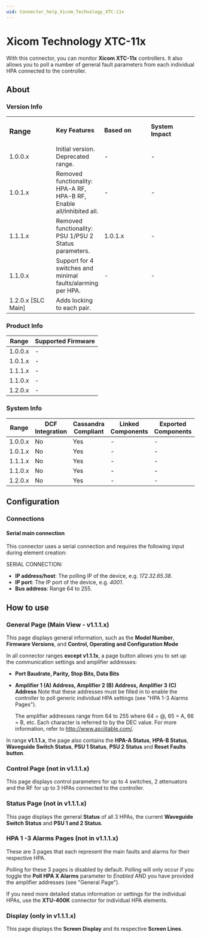 ```yaml
---
uid: Connector_help_Xicom_Technology_XTC-11x
---
```


# Xicom Technology XTC-11x

With this connector, you can monitor **Xicom XTC-11x** controllers. It also allows you to poll a number of general fault parameters from each individual HPA connected to the controller.

## About

### Version Info

<table>
<colgroup>
<col style="width: 25%" />
<col style="width: 25%" />
<col style="width: 25%" />
<col style="width: 25%" />
</colgroup>
<tbody>
<tr class="odd">
<td><h3 id="range">Range</h3></td>
<td><strong>Key Features</strong></td>
<td><strong>Based on</strong></td>
<td><strong>System Impact</strong></td>
</tr>
<tr class="even">
<td>1.0.0.x</td>
<td>Initial version. Deprecated range.</td>
<td>-</td>
<td>-</td>
</tr>
<tr class="odd">
<td>1.0.1.x</td>
<td>Removed functionality: HPA-A RF, HPA-B RF, Enable all/Inhibited all.</td>
<td>-</td>
<td>-</td>
</tr>
<tr class="even">
<td>1.1.1.x</td>
<td>Removed functionality: PSU 1/PSU 2 Status parameters.</td>
<td>1.0.1.x</td>
<td>-</td>
</tr>
<tr class="odd">
<td>1.1.0.x</td>
<td>Support for 4 switches and minimal faults/alarming per HPA.</td>
<td>-</td>
<td>-</td>
</tr>
<tr class="even">
<td>1.2.0.x [SLC Main]</td>
<td>Adds locking to each pair.</td>
<td></td>
<td></td>
</tr>
</tbody>
</table>

### Product Info

| Range     | Supported Firmware     |
|-----------|------------------------|
| 1.0.0.x   | -                      |
| 1.0.1.x   | -                      |
| 1.1.1.x   | -                      |
| 1.1.0.x   | -                      |
| 1.2.0.x   | -                      |

### System Info

| Range     | DCF Integration     | Cassandra Compliant     | Linked Components     | Exported Components     |
|-----------|---------------------|-------------------------|-----------------------|-------------------------|
| 1.0.0.x   | No                  | Yes                     | -                     | -                       |
| 1.0.1.x   | No                  | Yes                     | -                     | -                       |
| 1.1.1.x   | No                  | Yes                     | -                     | -                       |
| 1.1.0.x   | No                  | Yes                     | -                     | -                       |
| 1.2.0.x   | No                  | Yes                     | -                     | -                       |

## Configuration

### Connections

#### Serial main connection

This connector uses a serial connection and requires the following input during element creation:

SERIAL CONNECTION:

- **IP address/host**: The polling IP of the device, e.g. *172.32.65.38*.
- **IP port**: The IP port of the device, e.g. *4001*.
- **Bus address**: Range 64 to 255.

## How to use

### General Page (Main View - v1.1.1.x)

This page displays general information, such as the **Model Number**, **Firmware Versions**, and **Control, Operating and Configuration Mode**

In all connector ranges **except v1.1.1x**, a page button allows you to set up the communication settings and amplifier addresses:

- **Port Baudrate, Parity, Stop Bits, Data Bits**

- **Amplifier 1 (A) Address, Amplifier 2 (B) Address, Amplifier 3 (C) Address**
  Note that these addresses must be filled in to enable the controller to poll generic individual HPA settings (see "HPA 1-3 Alarms Pages").

  The amplifier addresses range from 64 to 255 where 64 = @, 65 = A, 66 = B, etc.
  Each character is referred to by the DEC value. For more information, refer to <http://www.asciitable.com/>.

In range **v1.1.1.x**, the page also contains the **HPA-A Status**, **HPA-B Status**, **Waveguide Switch Status**, **PSU 1 Status**, **PSU 2 Status** and **Reset Faults button**.

### Control Page (not in v1.1.1.x)

This page displays control parameters for up to 4 switches, 2 attenuators and the RF for up to 3 HPAs connected to the controller.

### Status Page (not in v1.1.1.x)

This page displays the general **Status** of all 3 HPAs, the current **Waveguide Switch Status** and **PSU 1 and 2 Status**.

### HPA 1 -3 Alarms Pages (not in v1.1.1.x)

These are 3 pages that each represent the main faults and alarms for their respective HPA.

Polling for these 3 pages is disabled by default. Polling will only occur if you toggle the **Poll HPA X Alarms** parameter to *Enabled* AND you have provided the amplifier addresses (see "General Page").

If you need more detailed status information or settings for the individual HPAs, use the **XTU-400K** connector for individual HPA elements.

### Display (only in v1.1.1.x)

This page displays the **Screen Display** and its respective **Screen Lines**.
